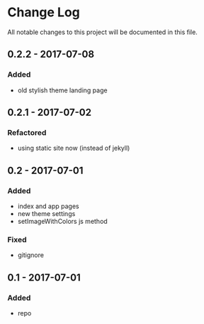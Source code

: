 # Change Log
All notable changes to this project will be documented in this file.

## 0.2.2 - 2017-07-08

### Added
- old stylish theme landing page

## 0.2.1 - 2017-07-02

### Refactored
- using static site now (instead of jekyll)

## 0.2 - 2017-07-01

### Added
- index and app pages
- new theme settings
- setImageWithColors js method

### Fixed
- gitignore

## 0.1 - 2017-07-01

### Added
- repo
